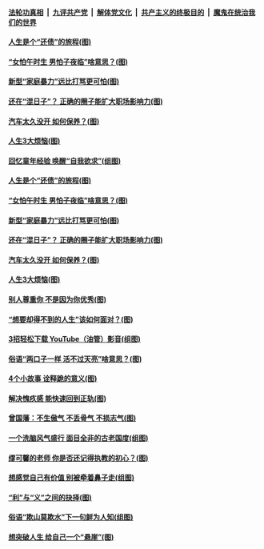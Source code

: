 

####  [法轮功真相](../../../../basic/blob/master/README.md?t=06202302) &nbsp;|&nbsp; [九评共产党](../../../../9ping.md/blob/master/README.md?t=06202302) &nbsp;|&nbsp; [解体党文化](../../../../jtdwh.md/blob/master/README.md?t=06202302)  &nbsp;|&nbsp; [共产主义的终极目的](../../../../gczydzjmd.md/blob/master/README.md?t=06202302) &nbsp;|&nbsp; [魔鬼在统治我们的世界](../../../../mgztzwmdsj.md/blob/master/README.md?t=06202302) 

#### [人生是个“还债”的旅程(图)](../pages/p8/936768.md?t=06202302) 

#### [“女怕午时生 男怕子夜临”啥意思？(图)](../pages/p8/937081.md?t=06202302) 

#### [新型“家庭暴力”远比打骂更可怕(图)](../pages/p8/936230.md?t=06202302) 

#### [还在“混日子”？ 正确的圈子能扩大职场影响力(图)](../pages/p8/937049.md?t=06202302) 

#### [汽车太久没开 如何保养？(图)](../pages/p8/937035.md?t=06202302) 

#### [人生3大烦恼(图)](../pages/p8/936959.md?t=06202302) 

#### [回忆童年经验 唤醒“自我欲求”(组图)](../pages/p8/937082.md?t=06202302) 

#### [人生是个“还债”的旅程(图)](../pages/p8/936768.md?t=06202302) 

#### [“女怕午时生 男怕子夜临”啥意思？(图)](../pages/p8/937081.md?t=06202302) 

#### [新型“家庭暴力”远比打骂更可怕(图)](../pages/p8/936230.md?t=06202302) 

#### [还在“混日子”？ 正确的圈子能扩大职场影响力(图)](../pages/p8/937049.md?t=06202302) 

#### [汽车太久没开 如何保养？(图)](../pages/p8/937035.md?t=06202302) 

#### [人生3大烦恼(图)](../pages/p8/936959.md?t=06202302) 

#### [别人尊重你 不是因为你优秀(图)](../pages/p8/936253.md?t=06202302) 

#### [“想要却得不到的人生”该如何面对？(图)](../pages/p8/936933.md?t=06202302) 

#### [3招轻松下载 YouTube（油管）影音(组图)](../pages/p8/936922.md?t=06202302) 

#### [俗语“两口子一样 活不过天亮”啥意思？(图)](../pages/p8/936917.md?t=06202302) 

#### [4个小故事 诠释跪的意义(图)](../pages/p8/936353.md?t=06202302) 

#### [解决愧疚感 能快速回到正轨(图)](../pages/p8/936834.md?t=06202302) 

#### [曾国藩：不生傲气 不丢骨气 不损志气(图)](../pages/p8/936248.md?t=06202302) 

#### [一个洗脑风气盛行 面目全非的古老国度(组图)](../pages/p8/936759.md?t=06202302) 

#### [缪可馨的老师 你是否还记得执教的初心？(图)](../pages/p8/936737.md?t=06202302) 

#### [想感觉自己有价值 别被牵着鼻子走(组图)](../pages/p8/936721.md?t=06202302) 

#### [“利”与“义”之间的抉择(图)](../pages/p8/936246.md?t=06202302) 

#### [俗语“欺山莫欺水”下一句鲜为人知(组图)](../pages/p8/936659.md?t=06202302) 

#### [想突破人生 给自己一个“悬崖”(图)](../pages/p8/936658.md?t=06202302) 

